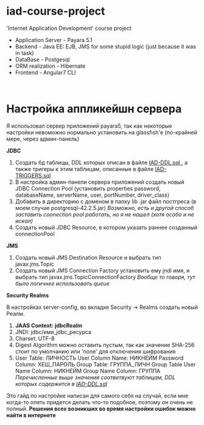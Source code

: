 # iad-course-project
'Internet Application Development' course project
 
* Application Server - Payara 5.1 <br>
* Backend - Java EE: EJB, JMS for some stupid logic (just because it was in task) <br>
* DataBase - Postgesql 
* ORM realization - Hibernate <br>
* Frontend - Angular7 CLI <br>
<br>

# Настройка аппликейшн сервера
Я использовал сервер приложений payara5, так как некоторые настройки невоможно нормально установить на glassfish'e (по-крайней мере, через админ-панель)

<b>JDBC</b>
1. Создать бд таблицы, DDL которых описан в файле <a href="https://github.com/allacee/iad-course-project/blob/master/IAD-DDL.sql"> IAD-DDL.sql </a>, а также тригеры к этим таблицам, описанные в файле <a href="https://github.com/allacee/iad-course-project/blob/master/IAD-TRIGGERS.sql"> IAD-TRIGGERS.sql </a>
2. В настройка админ-панели сервера приложений создать новый JDBC Connection Pool (установить properties password, databaseName, serverName, user, portNumber, driver_class)
3. Добавить в директорию с доменом в папку lib .jar файл постгреса (в моем случае postgresql-42.2.5.jar) <i>Возможно, есть и другой способ заставить coonection pool работать, но я не нашел (хотя особо и не искал)</i>
4. Создать новый JDBC Resource, в котором указать раннее созданный connectionPool

<b>JMS</b>

1. Создать новый JMS Destination Resource и выбрать тип javax.jms.Topic
2. Создать новый JMS Connection Factory установить ему jndi имя, и выбрать тип javax.jms.TopicConnectionFactory
<i>Вообще то говоря, тут было логичнее использовать queue</i>

<b>Security Realms</b>

В настройках server-config, во вкладке Security -> Realms создать новый Реалм.
1.  <b> JAAS Context: jdbcRealm </b>
2. JNDI: jdbc/имя_jdbc_ресурса
3. Charset: UTF-8
4. Digest Algorithm можно оставить пустым, так как значение SHA-256 стоит по умолчанию или 'none' для отключения шифрования
5. User Table: ЛИЧНОСТЬ
User Column Name: НИКНЕЙМ
Password Column: ХЕШ_ПАРОЛЬ
Group Table: ГРУППА_ЛИЧН
Group Table User Name Column: НИКНЕЙМ
Group Name Column: ГРУППА
<i>Перечисленные выше значения соответвуют таблицам, DDL которых содержится в <a href="https://github.com/allacee/iad-course-project/blob/master/IAD-DDL.sql"> IAD-DDL.sql </a></i>

Это гайд по настройке написан для самого себя на случай, если мне когда-то опять придется делать что-то подобное, поэтому он очень не полный.
<b>Решения всех возникших во время настройки ошибок можно найти в интернете </b>

